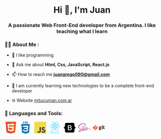 <div id="header" align="center">
<!--     <img src="https://media.giphy.com/media/QZkpIdieotn3i/giphy.gif" width="200" /> -->
    <h1 align="center">Hi 👋, I'm Juan</h1>
    <h3 align="center">A passionate Web Front-End developer from Argentina. I like teaching what I learn</h3>
</div>

### 👨‍💻 About Me :

- 📝 I like programming

- 💬 Ask me about **Html, Css, JavaScript, React.js**

- 📫 How to reach me **juangrego090@gmail.com**

- 🌱 I am currently learning new technologies to be a complete front-end developer

- 🌐 Website [mitucuman.com.ar](mitucuman.com.ar)


<div align="left">
    <h3>🔨 Languages and Tools:</h3>
    <div>
        <img src="https://github.com/devicons/devicon/blob/master/icons/html5/html5-original.svg" title="HTML5" alt="HTML" width="40" height="40"/>&nbsp;
        <img src="https://github.com/devicons/devicon/blob/master/icons/css3/css3-plain-wordmark.svg"  title="CSS3" alt="CSS" width="40" height="40"/>&nbsp;
        <img src="https://github.com/devicons/devicon/blob/master/icons/javascript/javascript-original.svg" title="JavaScript" alt="JavaScript" width="40" height="40"/>&nbsp;
        <img src="https://github.com/devicons/devicon/blob/master/icons/react/react-original-wordmark.svg" title="React" alt="React" width="40" height="40"/>&nbsp;
        <img src="https://github.com/devicons/devicon/blob/master/icons/bootstrap/bootstrap-plain.svg" title="Bootstrap" alt="Bootstrap" width="40" height="40"/>&nbsp;
        <img src="https://github.com/devicons/devicon/blob/master/icons/sass/sass-original.svg" title="Sass" alt="Sass" width="40" height="40"/>&nbsp;
        <img src="https://github.com/devicons/devicon/blob/master/icons/git/git-original-wordmark.svg" title="Git" **alt="Git" width="40" height="40"/>
      </div>
</div>
